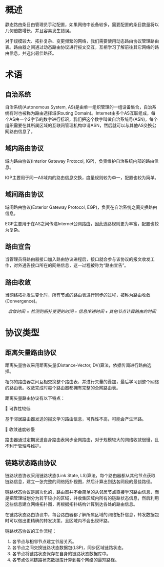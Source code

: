 # 概述
静态路由条目由管理员手动配置，如果网络中设备较多，需要配置的条目数量将以几何倍数增长，并且容易发生错误。

对于规模较大、拓扑复杂、变更频繁的网络，我们需要使用动态路由协议管理路由表。路由器之间通过动态路由协议进行报文交互，互相学习了解前往其它网络的路由信息，并选出最佳路径。

# 术语
## 自治系统
自治系统(Autonomous System, AS)是由单一组织管理的一组设备集合，自治系统有时也被称为路由选择域(Routing Domain)。Internet由多个AS互联组成，每个AS由一个2字节的数字进行标识，我们把这个数字叫做自治系统号(ASN)，每个组织需要在其所属区域的互联网管理机构申请ASN，然后就可以与其他AS交换公网路由信息了。

## 域内路由协议
域内路由协议(Interior Gateway Protocol, IGP)，负责维护自治系统内部的路由信息。

IGP主要用于同一AS域内的路由信息交换，度量规则较为单一，配置也较为简单。

## 域间路由协议
域间路由协议(Exterior Gateway Protocol, EGP)，负责在自治系统之间交换路由信息。

EGP主要用于在AS之间传递Internet公网路由，因此选路规则更为丰富，配置也较为复杂。

## 路由宣告
当管理员将路由器接口加入路由协议进程后，接口就会参与该协议的报文收发工作，对外通告接口所在的网络信息，这一过程被称为“路由宣告”。

## 路由收敛
当网络拓扑发生变化时，所有节点的路由表进行同步的过程，被称为路由收敛(Convergence)。

$$
收敛时间=检测到拓扑变更的时间+信息传递时间+其他节点计算路由的时间
$$

# 协议类型
## 距离矢量路由协议
距离矢量协议采用距离矢量(Distance-Vector, DV)算法，依据传闻进行路由选择。

相邻的路由器之间互相交换整个路由表，并进行矢量的叠加，最后学习到整个网络的路由表。收敛完成时每个路由器都拥有完整的全网路由表。

距离矢量路由协议有以下特点：

🔷 可靠性较低

基于邻居路由器发送的报文学习路由信息，可靠性不高，可能会产生环路。

🔷 收敛速度较慢

路由器通过定期发送自身路由表同步全网路由，对于规模较大的网络收敛很慢，且不利于管理与维护。

## 链路状态路由协议
链路状态协议采用链路状态(Link State, LS)算法，每个路由器都从其他节点获取链路信息，建立一张完整的网络拓扑视图，然后计算出到达各网段的最佳路径。

链路状态协议是层次化的，路由器并不会简单的从邻居节点直接学习路由信息，而是把管理域划分为若干较小的区域，并收集区域内所有的链路状态信息，然后利用这些信息建立网络拓扑图，再根据拓扑结构计算到达各处的路由信息。

在链路状态路由协议中，每台路由器都了解所属区域的网络拓扑信息，转发数据包时可以做出更精确的转发决策，且区域内不会出现环路。

链路状态协议的工作流程：

1. 各节点与相邻节点建立邻居关系。
2. 各节点之间交换链路状态数据包(LSP)，同步区域链路状态。
3. 各节点将链路状态保存在自身的链路状态数据库中。
4. 各节点依照链路状态数据库计算到每个网络的最短路径。
